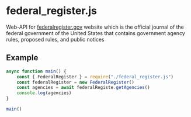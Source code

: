 # federal_register.js
Web-API for [federalregister.gov](https://www.federalregister.gov) website which is the official journal of the federal government of the United States that contains government agency rules, proposed rules, and public notices

## Example
```JavaScript
async function main() {
	const { FederalRegister } = require("./federal_register.js")
	const federalRegister = new FederalRegister()
	const agencies = await federalRegiste.getAgencies()
	console.log(agencies)
}

main()
```
